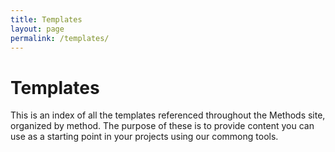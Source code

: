 ```yaml
---
title: Templates
layout: page
permalink: /templates/
---
```


# Templates
This is an index of all the templates referenced throughout the Methods site, organized by method. The purpose of these is to provide content you can use as a starting point in your projects using our commong tools.


    